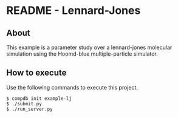 # README - Lennard-Jones

## About

This example is a parameter study over a lennard-jones molecular simulation using the Hoomd-blue multiple-particle simulator.

## How to execute

Use the following commands to execute this project.

    $ compdb init example-lj
    $ ./submit.py
    $ ./run_server.py
